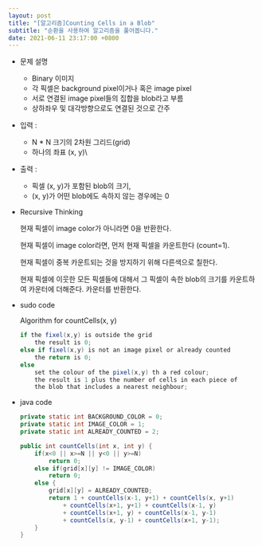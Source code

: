 ```yaml
---
layout: post
title: "[알고리즘]Counting Cells in a Blob"
subtitle: "순환을 사용하여 알고리즘을 풀어봅니다."
date: 2021-06-11 23:17:00 +0800
---
```


- 문제 설명
    - Binary 이미지
    - 각 픽셀은 background pixel이거나 혹은 image pixel
    - 서로 연결된 image pixel들의 집합을 blob라고 부름
    - 상하좌우 및 대각방향으로도 연결된 것으로 간주

- 입력 :
    - N * N 크기의 2차원 그리드(grid)
    - 하나의 좌표 (x, y)\
- 출력 :
    - 픽셀 (x, y)가 포함된 blob의 크기,
    - (x, y)가 어떤 blob에도 속하지 않는 경우에는 0

- Recursive Thinking

    현재 픽셀이 image color가 아니라면 0을 반환한다.

    현재 픽셀이 image color라면, 먼저 현재 픽셀을 카운트한다 (count=1). 

    현재 픽셀이 중복 카운트되는 것을 방지하기 위해 다른색으로 칠한다. 

    현재 픽셀에 이웃한 모든 픽셀들에 대해서 그 픽셀이 속한 blob의 크기를 카운트하여 카운터에 더해준다. 카운터를 반환한다.

- sudo code

    Algorithm for countCells(x, y)

    ```java
    if the fixel(x,y) is outside the grid
    	the result is 0;
    else if fixel(x,y) is not an image pixel or already counted
    	the return is 0;
    else
    	set the colour of the pixel(x,y) th a red colour;
    	the result is 1 plus the number of cells in each piece of 
    	the blob that includes a nearest neighbour;

    ```

- java code

    ```java
    private static int BACKGROUND_COLOR = 0;
    private static int IMAGE_COLOR = 1;
    private static int ALREADY_COUNTED = 2;

    public int countCells(int x, int y) {
    	if(x<0 || x>=N || y<0 || y>=N)
    		return 0;
    	else if(grid[x][y] != IMAGE_COLOR)
    		return 0;
    	else {
    		grid[x][y] = ALREADY_COUNTED;
    		return 1 + countCells(x-1, y+1) + countCells(x, y+1)
    			+ countCells(x+1, y+1) + countCells(x-1, y)
    			+ countCells(x+1, y) + countCells(x-1, y-1)
    			+ countCells(x, y-1) + countCells(x+1, y-1);
    	}
    }
    ```